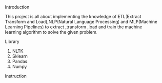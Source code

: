 Introduction

This project is all about implementing the knowledge of
ETL(Extract Transform and Load),NLP(Natural Language 
Processing) and MLP(Machine Learning Pipelines) to extract ,transform ,load and train the machine learning 
algorithm to solve the given problem.

Library

1. NLTK
2. Sklearn
3. Pandas
4. Numpy

Instruction

